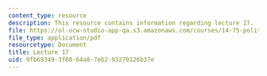 ```yaml
---
content_type: resource
description: This resource contains information regarding lecture 17.
file: https://ol-ocw-studio-app-qa.s3.amazonaws.com/courses/14-75-political-economy-and-economic-development-fall-2012/9fb693493f0864a87eb293270126b37e_MIT14_75F12_Lec17.pdf
file_type: application/pdf
resourcetype: Document
title: Lecture 17
uid: 9fb69349-3f08-64a8-7eb2-93270126b37e
---
```

